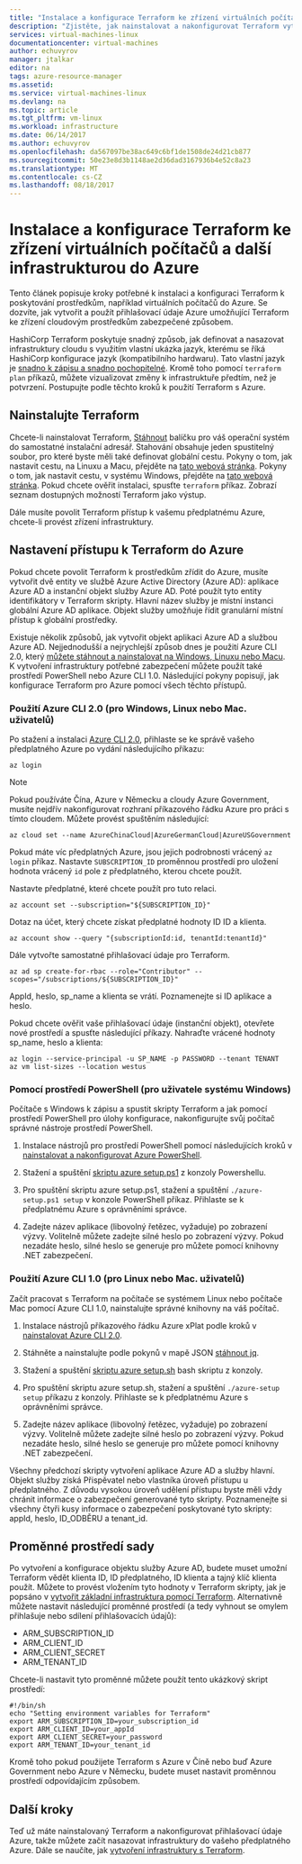 ```yaml
---
title: "Instalace a konfigurace Terraform ke zřízení virtuálních počítačů a další infrastrukturou v Azure | Microsoft Docs"
description: "Zjistěte, jak nainstalovat a nakonfigurovat Terraform vytváření prostředků Azure"
services: virtual-machines-linux
documentationcenter: virtual-machines
author: echuvyrov
manager: jtalkar
editor: na
tags: azure-resource-manager
ms.assetid: 
ms.service: virtual-machines-linux
ms.devlang: na
ms.topic: article
ms.tgt_pltfrm: vm-linux
ms.workload: infrastructure
ms.date: 06/14/2017
ms.author: echuvyrov
ms.openlocfilehash: da567097be38ac649c6bf1de1508de24d21cb877
ms.sourcegitcommit: 50e23e8d3b1148ae2d36dad3167936b4e52c8a23
ms.translationtype: MT
ms.contentlocale: cs-CZ
ms.lasthandoff: 08/18/2017
---
```

# <a name="install-and-configure-terraform-to-provision-vms-and-other-infrastructure-into-azure"></a>Instalace a konfigurace Terraform ke zřízení virtuálních počítačů a další infrastrukturou do Azure 
Tento článek popisuje kroky potřebné k instalaci a konfiguraci Terraform k poskytování prostředkům, například virtuálních počítačů do Azure. Se dozvíte, jak vytvořit a použít přihlašovací údaje Azure umožňující Terraform ke zřízení cloudovým prostředkům zabezpečené způsobem.

HashiCorp Terraform poskytuje snadný způsob, jak definovat a nasazovat infrastruktury cloudu s využitím vlastní ukázka jazyk, kterému se říká HashiCorp konfigurace jazyk (kompatibilního hardwaru). Tato vlastní jazyk je [snadno k zápisu a snadno pochopitelné](terraform-create-complete-vm.md). Kromě toho pomocí `terraform plan` příkazů, můžete vizualizovat změny k infrastruktuře předtím, než je potvrzení. Postupujte podle těchto kroků k použití Terraform s Azure.

## <a name="install-terraform"></a>Nainstalujte Terraform
Chcete-li nainstalovat Terraform, [Stáhnout](https://www.terraform.io/downloads.html) balíčku pro váš operační systém do samostatné instalační adresář. Stahování obsahuje jeden spustitelný soubor, pro které byste měli také definovat globální cestu. Pokyny o tom, jak nastavit cestu, na Linuxu a Macu, přejděte na [tato webová stránka](https://stackoverflow.com/questions/14637979/how-to-permanently-set-path-on-linux). Pokyny o tom, jak nastavit cestu, v systému Windows, přejděte na [tato webová stránka](https://stackoverflow.com/questions/1618280/where-can-i-set-path-to-make-exe-on-windows). Pokud chcete ověřit instalaci, spusťte `terraform` příkaz. Zobrazí seznam dostupných možností Terraform jako výstup.

Dále musíte povolit Terraform přístup k vašemu předplatnému Azure, chcete-li provést zřízení infrastruktury.

## <a name="set-up-terraform-access-to-azure"></a>Nastavení přístupu k Terraform do Azure
Pokud chcete povolit Terraform k prostředkům zřídit do Azure, musíte vytvořit dvě entity ve službě Azure Active Directory (Azure AD): aplikace Azure AD a instanční objekt služby Azure AD. Poté použít tyto entity identifikátory v Terraform skripty. Hlavní název služby je místní instanci globální Azure AD aplikace. Objekt služby umožňuje řídit granulární místní přístup k globální prostředky.

Existuje několik způsobů, jak vytvořit objekt aplikaci Azure AD a službou Azure AD. Nejjednodušší a nejrychlejší způsob dnes je použití Azure CLI 2.0, který [můžete stáhnout a nainstalovat na Windows, Linuxu nebo Macu](https://docs.microsoft.com/en-us/cli/azure/install-azure-cli). K vytvoření infrastruktury potřebné zabezpečení můžete použít také prostředí PowerShell nebo Azure CLI 1.0. Následující pokyny popisují, jak konfigurace Terraform pro Azure pomocí všech těchto přístupů.

### <a name="use-azure-cli-20-for-windows-linux-or-mac-users"></a>Použití Azure CLI 2.0 (pro Windows, Linux nebo Mac. uživatelů) 
Po stažení a instalaci [Azure CLI 2.0](https://docs.microsoft.com/en-us/cli/azure/install-azure-cli), přihlaste se ke správě vašeho předplatného Azure po vydání následujícího příkazu:

```
az login
```

>[!NOTE]
>Pokud používáte Čína, Azure v Německu a cloudy Azure Government, musíte nejdřív nakonfigurovat rozhraní příkazového řádku Azure pro práci s tímto cloudem. Můžete provést spuštěním následující:

```
az cloud set --name AzureChinaCloud|AzureGermanCloud|AzureUSGovernment
```

Pokud máte víc předplatných Azure, jsou jejich podrobnosti vrácený `az login` příkaz. Nastavte `SUBSCRIPTION_ID` proměnnou prostředí pro uložení hodnota vrácený `id` pole z předplatného, kterou chcete použít. 

Nastavte předplatné, které chcete použít pro tuto relaci.

```
az account set --subscription="${SUBSCRIPTION_ID}"
```

Dotaz na účet, který chcete získat předplatné hodnoty ID ID a klienta.

```
az account show --query "{subscriptionId:id, tenantId:tenantId}"
```

Dále vytvořte samostatné přihlašovací údaje pro Terraform.

```
az ad sp create-for-rbac --role="Contributor" --scopes="/subscriptions/${SUBSCRIPTION_ID}"
```

AppId, heslo, sp_name a klienta se vrátí. Poznamenejte si ID aplikace a heslo.

Pokud chcete ověřit vaše přihlašovací údaje (instanční objekt), otevřete nové prostředí a spusťte následující příkazy. Nahraďte vrácené hodnoty sp_name, heslo a klienta:

```
az login --service-principal -u SP_NAME -p PASSWORD --tenant TENANT
az vm list-sizes --location westus
```

### <a name="use-powershell-for-windows-users"></a>Pomocí prostředí PowerShell (pro uživatele systému Windows) 
Počítače s Windows k zápisu a spustit skripty Terraform a jak pomocí prostředí PowerShell pro úlohy konfigurace, nakonfigurujte svůj počítač správné nástroje prostředí PowerShell. 

1. Instalace nástrojů pro prostředí PowerShell pomocí následujících kroků v [nainstalovat a nakonfigurovat Azure PowerShell](https://docs.microsoft.com/en-us/powershell/azure/install-azurerm-ps). 

2. Stažení a spuštění [skriptu azure setup.ps1](https://github.com/echuvyrov/terraform101/blob/master/azureSetup.ps1) z konzoly Powershellu.

3. Pro spuštění skriptu azure setup.ps1, stažení a spuštění `./azure-setup.ps1 setup` v konzole PowerShell příkaz. Přihlaste se k předplatnému Azure s oprávněními správce.

4. Zadejte název aplikace (libovolný řetězec, vyžaduje) po zobrazení výzvy. Volitelně můžete zadejte silné heslo po zobrazení výzvy. Pokud nezadáte heslo, silné heslo se generuje pro můžete pomocí knihovny .NET zabezpečení.

### <a name="use-azure-cli-10-for-linux-or-mac-users"></a>Použití Azure CLI 1.0 (pro Linux nebo Mac. uživatelů)
Začít pracovat s Terraform na počítače se systémem Linux nebo počítače Mac pomocí Azure CLI 1.0, nainstalujte správné knihovny na váš počítač.  

1. Instalace nástrojů příkazového řádku Azure xPlat podle kroků v [nainstalovat Azure CLI 2.0](https://docs.microsoft.com/cli/azure/install-azure-cli). 

2. Stáhněte a nainstalujte podle pokynů v mapě JSON [stáhnout jq](https://stedolan.github.io/jq/download/).

3. Stažení a spuštění [skriptu azure setup.sh](https://github.com/mitchellh/packer/blob/master/contrib/azure-setup.sh) bash skriptu z konzoly.

4. Pro spuštění skriptu azure setup.sh, stažení a spuštění `./azure-setup setup` příkazu z konzoly. Přihlaste se k předplatnému Azure s oprávněními správce.
 
5. Zadejte název aplikace (libovolný řetězec, vyžaduje) po zobrazení výzvy. Volitelně můžete zadejte silné heslo po zobrazení výzvy. Pokud nezadáte heslo, silné heslo se generuje pro můžete pomocí knihovny .NET zabezpečení.

Všechny předchozí skripty vytvoření aplikace Azure AD a služby hlavní. Objekt služby získá Přispěvatel nebo vlastníka úroveň přístupu u předplatného. Z důvodu vysokou úroveň udělení přístupu byste měli vždy chránit informace o zabezpečení generované tyto skripty. Poznamenejte si všechny čtyři kusy informace o zabezpečení poskytované tyto skripty: appId, heslo, ID_ODBĚRU a tenant_id.

## <a name="set-environment-variables"></a>Proměnné prostředí sady
Po vytvoření a konfigurace objektu služby Azure AD, budete muset umožní Terraform vědět klienta ID, ID předplatného, ID klienta a tajný klíč klienta použít. Můžete to provést vložením tyto hodnoty v Terraform skripty, jak je popsáno v [vytvořit základní infrastruktura pomocí Terraform](terraform-create-complete-vm.md). Alternativně můžete nastavit následující proměnné prostředí (a tedy vyhnout se omylem přihlašuje nebo sdílení přihlašovacích údajů):

- ARM_SUBSCRIPTION_ID
- ARM_CLIENT_ID
- ARM_CLIENT_SECRET
- ARM_TENANT_ID

Chcete-li nastavit tyto proměnné můžete použít tento ukázkový skript prostředí:

```
#!/bin/sh
echo "Setting environment variables for Terraform"
export ARM_SUBSCRIPTION_ID=your_subscription_id
export ARM_CLIENT_ID=your_appId
export ARM_CLIENT_SECRET=your_password
export ARM_TENANT_ID=your_tenant_id
```

Kromě toho pokud použijete Terraform s Azure v Číně nebo buď Azure Government nebo Azure v Německu, budete muset nastavit proměnnou prostředí odpovídajícím způsobem.

## <a name="next-steps"></a>Další kroky
Teď už máte nainstalovaný Terraform a nakonfigurovat přihlašovací údaje Azure, takže můžete začít nasazovat infrastruktury do vašeho předplatného Azure. Dále se naučíte, jak [vytvoření infrastruktury s Terraform](terraform-create-complete-vm.md).
